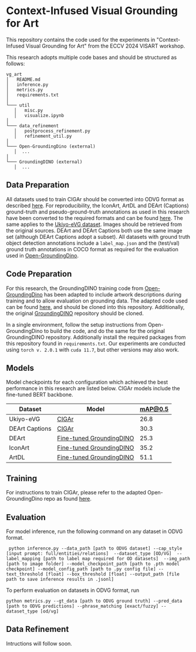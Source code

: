 # Context-Infused Visual Grounding for Art

This repository contains the code used for the experiments in "Context-Infused Visual Grounding for Art" from the ECCV 2024 VISART workshop.  

This research adopts multiple code bases and should be structured as follows: 
```
vg_art
│   README.md
│   inference.py    
│   metrics.py
│   requirements.txt
│
└─── util
   │   misc.py
   │   visualize.ipynb
│
└─── data_refinement
   │   postprocess_refinement.py
   │   refinement_util.py
│
└─── Open-GroundingDino (external)
   │  ...
│
└─── GroundingDINO (external)
   │  ...
```


## Data Preparation
All datasets used to train CIGAr should be converted into ODVG format as described [here](https://github.com/longzw1997/Open-GroundingDino/blob/main/data_format.md). For reproducibility, the IconArt, ArtDL and DEArt (Captions) ground-truth and pseudo-ground-truth annotations as used in this research have been converted to the required formats and can be found [here](https://drive.google.com/drive/folders/1MnVRm-j0ImfGdLt1miqNUyPxGLiPlo7o?usp=sharing). The same applies to the [Ukiyo-eVG dataset](https://drive.google.com/drive/folders/1cLhue-10GYtjybQ5CMPRyFcI_LjgArcE?usp=drive_link).  Images should be retrieved from the original sources. DEArt and DEArt Captions both use the same image set (although DEArt Captions adopt a subset). All datasets with ground truth object detection annotations include a `label_map.json` and the (test/val) ground truth annotations in COCO format as required for the evaluation used in [Open-GroundingDino](https://github.com/longzw1997/Open-GroundingDino).

## Code Preparation

For this research, the GroundingDINO training code from [Open-GroundingDino](https://github.com/longzw1997/Open-GroundingDino) has been adapted to include artwork descriptions during training and to allow evaluation on grounding data. The adapted code used can be found [here](https://github.com/selinakhan/Open-GroundingDino), and should be cloned into this repository. Additionally, the original [GroundingDINO](https://github.com/IDEA-Research/GroundingDINO) repository should be cloned.

In a single environment, follow the setup instructions from Open-GroundingDino to build the code, and do the same for the original GroundingDINO repository. Additionally install the required packages from this repository found in `requirements.txt`. Our experiments are conducted using `torch v. 2.0.1` with `cuda 11.7`, but other versions may also work.

## Models

Model checkpoints for each configuration which achieved the best performance in this research are listed below. CIGAr models include the fine-tuned BERT backbone.

| Dataset | Model | mAP@0.5|
|--|--|--|
|Ukiyo-eVG  | [CIGAr](https://drive.google.com/drive/folders/1ulg5BVqj1vVhMYXaqwndOAA78WlJGPVA?usp=sharing) | 26.8|
| DEArt Captions | [CIGAr](https://drive.google.com/drive/folders/1hkpQzDKNrslKLJ_FHm63FnY-9wEqRaZj?usp=sharing) | 30.3|
| DEArt | [Fine-tuned GroundingDINO](https://drive.google.com/drive/folders/1cLs_Tmq7tk6biZMs8nufUQSMNz6A6Xa6?usp=sharing)  | 25.3|
| IconArt | [Fine-tuned GroundingDINO](https://drive.google.com/drive/folders/1qRiGG8PxuCvxXBO-zKYvLnDL0OA59bYc?usp=sharing) | 35.2 |
| ArtDL | [Fine-tuned GroundingDINO](https://drive.google.com/drive/folders/1qRiGG8PxuCvxXBO-zKYvLnDL0OA59bYc?usp=sharing) | 51.1|




## Training
For instructions to train CIGAr, please refer to the adapted Open-GroundingDino repo as found [here](https://github.com/selinakhan/Open-GroundingDino/).

## Evaluation
For model inference, run the following command on any dataset in ODVG format.

`` python inference.py
	--data_path [path to ODVG dataset]
	--cap_style [input prompt: full/entities/relations] 
	--dataset_type [OD/VG] 
	--label_mapping [path to label map required for OD datasets] 
	--img_path [path to image folder]
	--model_checkpoint_path [path to .pth model checkpoint]
	--model_config_path [path to .py config file]
	--text_threshold [float]
	--box_threshold [float]
	--output_path [file path to save inference results in .jsonl]``

To perform evaluation on datasets in ODVG format, run

``python metrics.py
--gt_data [path to ODVG ground truth]
--pred_data [path to ODVG predictions]
--phrase_matching [exact/fuzzy]
--dataset_type [od/vg]``

## Data Refinement

Intructions will follow soon.

